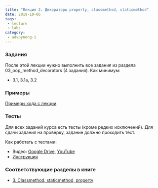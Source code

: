 ```yaml
---
title: "Лекция 2. Декораторы property, classmethod, staticmethod"
date: 2019-10-06
tags:
 - lecture
 - labs
category:
 - advpyneng-1
---
```


### Задания

После этой лекции нужно выполнить все задания из раздела 03_oop_method_decorators (4 задания).
Как минимум:

* 3.1, 3.1a, 3.2

### Примеры

[Примеры кода с лекции](https://github.com/pyneng/advpyneng-online-oct-nov-2019/tree/master/examples/03_oop_method_decorators)

### Тесты

Для всех заданий курса есть тесты (кроме редких исключений). Для сдачи задания на проверку,
задание должно проходить тест.

Как работать с тестами:

* Видео: [Google Drive](https://drive.google.com/open?id=1Zz1-7hwIO8LJFAXeFAuK0k7OvH7RODVm), [YouTube](https://youtu.be/R8vWoJ13MFM)
* [Инструкция](https://advpyneng.github.io/docs/pytest/)


### Соответствующие разделы в книге

* [3. Classmethod, staticmethod, property](https://pyneng2.readthedocs.io/en/latest/book/03_oop_method_decorators/index.html)


